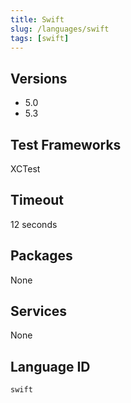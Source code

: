```yaml
---
title: Swift
slug: /languages/swift
tags: [swift]
---
```



## Versions

- 5.0
- 5.3

## Test Frameworks
XCTest

## Timeout
12 seconds

## Packages
None 

## Services
None

## Language ID
`swift`
